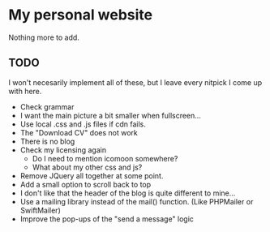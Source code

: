 # My personal website
Nothing more to add.

## TODO
I won't necesarily implement all of these, but I leave every nitpick I come up with here.

* Check grammar
* I want the main picture a bit smaller when fullscreen...
* Use local .css and .js files if cdn fails.
* The "Download CV" does not work
* There is no blog
* Check my licensing again
  * Do I need to mention icomoon somewhere?
  * What about my other css and js?
* Remove JQuery all together at some point. 
* Add a small option to scroll back to top
* I don't like that the header of the blog is quite different to mine...
* Use a mailing library instead of the mail() function. (Like PHPMailer or SwiftMailer)
* Improve the pop-ups of the "send a message" logic